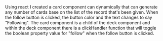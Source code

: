 #

Using react I created a card component can dynamically that can generate any number of cards base on the list of the record that's been given. When the follow button is clicked, the button color and the text changes to say "Following". The card component is a child of the deck component and within the deck component there is a clickHandler function that will toggle the  boolean property value for "follow" when the follow button is clicked.
